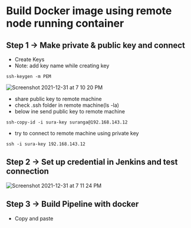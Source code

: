 # Build Docker image using remote node running container
## Step 1 -> Make private & public key and connect

* Create Keys
* Note: add key name while creating key
```
ssh-keygen -m PEM
```
![Screenshot 2021-12-31 at 7 10 20 PM](https://user-images.githubusercontent.com/56903228/147826184-26b2c241-081b-46e0-a36b-1eb941c9449d.png)

* share public key to remote machine
* check .ssh folder in remote machine(ls -la)
* below ine send public key to remote machine
```
ssh-copy-id -i sura-key suranga@192.168.143.12
```
* try to connect to remote machine using private key
```
ssh -i sura-key 192.168.143.12
```
## Step 2 -> Set up credential in Jenkins and test connection
![Screenshot 2021-12-31 at 7 11 24 PM](https://user-images.githubusercontent.com/56903228/147826222-3636204f-2378-4ad2-a8b5-d928f6f41d95.png)

## Step 3 -> Build Pipeline with docker
* Copy and paste 
